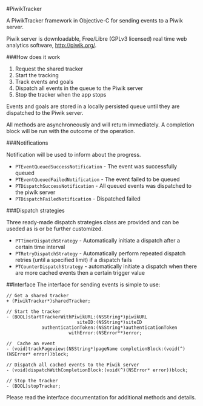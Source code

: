 #PiwikTracker

A PiwikTracker framework in Objective-C for sending events to a Piwik server.
 
Piwik server is downloadable, Free/Libre (GPLv3 licensed) real time web analytics software, http://piwik.org/.
 
###How does it work
 
1. Request the shared tracker 
2. Start the tracking
3. Track events and goals
4. Dispatch all events in the queue to the Piwik server
5. Stop the tracker when the app stops
 
Events and goals are stored in a locally persisted queue until they are dispatched to the Piwik server.

All methods are asynchroneously and will return immediately. A completion block will be run with the outcome of the operation.
 
###Notifications

Notification will be used to inform about the progress. 
 
- `PTEventQueuedSuccessNotification` - The event was successfully queued
- `PTEventQueuedFailedNotification` - The event failed to be queued
- `PTDispatchSuccessNotification` - All queued events was dispatched to the piwik server
- `PTDispatchFailedNotification` - Dispatched failed
 
###Dispatch strategies
 
Three ready-made dispatch strategies class are provided and can be useded as is or be further customized.
 
- `PTTimerDispatchStrategy` - Automatically initiate a dispatch after a certain time interval
- `PTRetryDispatchStrategy` - Automatically perform repeated dispatch retries (until a specified limit) if a dispatch fails
- `PTCounterDispatchStrategy` - automatically initiate a dispatch when there are more cached events then a certain trigger value 

##Interface
The interface for sending events is simple to use:

	// Get a shared tracker
	+ (PiwikTracker*)sharedTracker;

	// Start the tracker
	- (BOOL)startTrackerWithPiwikURL:(NSString*)piwikURL 
                          	  siteID:(NSString*)siteID 
                 authenticationToken:(NSString*)authenticationToken
                           withError:(NSError**)error;
                           
    //  Cache an event
	- (void)trackPageview:(NSString*)pageName completionBlock:(void(^)(NSError* error))block;
    
    // Dispatch all cached events to the Piwik server
	- (void)dispatchWithCompletionBlock:(void(^)(NSError* error))block;

	// Stop the tracker
	- (BOOL)stopTracker;

Please read the interface documentation for additional methods and details.




